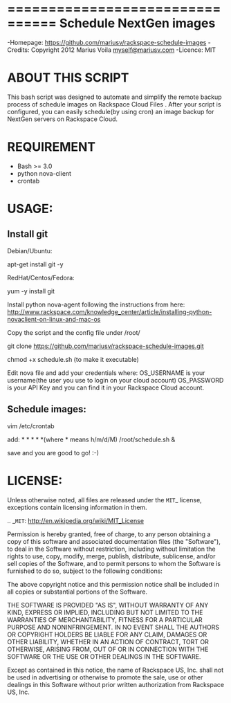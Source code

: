 ================================
Schedule NextGen images
================================

-Homepage:  https://github.com/mariusv/rackspace-schedule-images
-Credits:   Copyright 2012 Marius Voila <myself@mariusv.com>
-Licence:   MIT

ABOUT THIS SCRIPT
=================

This bash script was designed to automate and simplify the remote backup
process of schedule images on Rackspace Cloud Files .  After your script is configured, you can
easily schedule(by using cron) an image backup for NextGen servers on Rackspace Cloud.


REQUIREMENT
===========
- Bash >= 3.0
- python nova-client
- crontab


USAGE:
======

Install git
------------

Debian/Ubuntu:

apt-get install git -y

RedHat/Centos/Fedora:

yum -y install git

Install python nova-agent following the instructions from here: http://www.rackspace.com/knowledge_center/article/installing-python-novaclient-on-linux-and-mac-os

Copy the script and the config file under /root/

git clone https://github.com/mariusv/rackspace-schedule-images.git

chmod +x schedule.sh (to make it executable)

Edit nova file and add your credentials where:
OS_USERNAME is your username(the user you use to login on your cloud account)
OS_PASSWORD is your API Key and you can find it in your Rackspace Cloud account.

Schedule images:
----------------

vim /etc/crontab

add: * * * * *(where * means h/m/d/M) /root/schedule.sh &

save and you are good to go! :-)

LICENSE:
========
Unless otherwise noted, all files are released under the `MIT`_ license,
exceptions contain licensing information in them.

.. _`MIT`: http://en.wikipedia.org/wiki/MIT_License

Permission is hereby granted, free of charge, to any person obtaining a copy
  of this software and associated documentation files (the "Software"), to deal
  in the Software without restriction, including without limitation the rights
  to use, copy, modify, merge, publish, distribute, sublicense, and/or sell
  copies of the Software, and to permit persons to whom the Software is
  furnished to do so, subject to the following conditions:

  The above copyright notice and this permission notice shall be included in
  all copies or substantial portions of the Software.

  THE SOFTWARE IS PROVIDED "AS IS", WITHOUT WARRANTY OF ANY KIND, EXPRESS OR
  IMPLIED, INCLUDING BUT NOT LIMITED TO THE WARRANTIES OF MERCHANTABILITY,
  FITNESS FOR A PARTICULAR PURPOSE AND NONINFRINGEMENT. IN NO EVENT SHALL THE
  AUTHORS OR COPYRIGHT HOLDERS BE LIABLE FOR ANY CLAIM, DAMAGES OR OTHER
  LIABILITY, WHETHER IN AN ACTION OF CONTRACT, TORT OR OTHERWISE, ARISING FROM,
  OUT OF OR IN CONNECTION WITH THE SOFTWARE OR THE USE OR OTHER DEALINGS IN THE
  SOFTWARE.

  Except as contained in this notice, the name of Rackspace US, Inc. shall not
  be used in advertising or otherwise to promote the sale, use or other dealings
  in this Software without prior written authorization from Rackspace US, Inc. 
  
  
  
